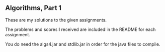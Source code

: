 ## Algorithms, Part 1

These are my solutions to the given assignments. 

The problems and scores I received are included in the README for each assignment.

You do need the algs4.jar and stdlib.jar in order for the java files to compile.